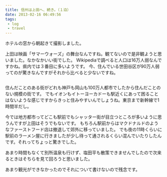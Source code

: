 ```yaml
---
title: 信州は上田へ、続き。（１泊）
date: 2013-02-16 06:49:56
tags: 
 - log
 - travel
---
```


ホテルの窓から朝起きて撮影しました。

上田は映画「サマーウォーズ」の舞台なんですね。観てないので是非観ようと思いました。なかなかいい街でした。
Wikipediaで調べると人口は16万人弱なんですかね。県内では３番目に多いようです。
今、住んでいる世田谷区が90万人弱ってのが驚きなんですがそれから比べると少ないですね。

<a href="http://www.flickr.com/photos/shigeki_takeguchi/8465213634/in/photostream"><img src="http://farm9.staticflickr.com/8511/8465213634_aedab03781.jpg" alt="" /></a>

住んだことのある街がどれも神戸も岡山も100万人都市でしたから住んだことのない規模の街です。
でもイオンもイトーヨーカドーも駅近くにあって困ることはないような感じですからきっと住みやすいんでしょうね。東京まで新幹線で1時間半だし。

今では地方都市ってどこも駅前でもシャッター街が目立つところが多いように思うんですが上田はそうでもないです。
もちろん駅前からはマクドナルドのようなファーストフード店は撤退して郊外に移っていました。
でも夜の11時くらいに駅前のラーメン屋に行きましたが少し待って通されるくらい混んでいたりしたんです。それってちょっと驚きでした。

あまり時間もなくて別所温泉も行けず、塩田平も散策できませんでしたので次来るときはそちらを見て回ろうと思いました。

あまり観光ができなかったのでそれについて書けないので残念です。
